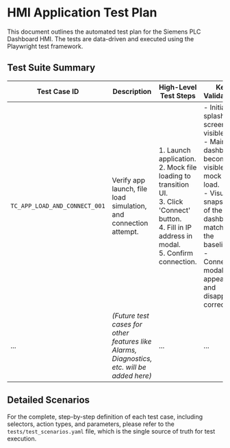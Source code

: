 # HMI Application Test Plan

This document outlines the automated test plan for the Siemens PLC Dashboard HMI. The tests are data-driven and executed using the Playwright test framework.

## Test Suite Summary

| Test Case ID                  | Description                                                        | High-Level Test Steps                                                                                                                                                             | Key Validations                                                                                             |
| ----------------------------- | ------------------------------------------------------------------ | --------------------------------------------------------------------------------------------------------------------------------------------------------------------------------- | ----------------------------------------------------------------------------------------------------------- |
| `TC_APP_LOAD_AND_CONNECT_001` | Verify app launch, file load simulation, and connection attempt. | 1. Launch application.<br>2. Mock file loading to transition UI.<br>3. Click 'Connect' button.<br>4. Fill in IP address in modal.<br>5. Confirm connection. | - Initial splash screen is visible.<br>- Main dashboard becomes visible after mock file load.<br>- Visual snapshot of the dashboard matches the baseline.<br>- Connection modal appears and disappears correctly. |
| ...                           | *(Future test cases for other features like Alarms, Diagnostics, etc. will be added here)*                           | ...                                                                                                                                                                               | ...                                                                                                         |

## Detailed Scenarios

For the complete, step-by-step definition of each test case, including selectors, action types, and parameters, please refer to the `tests/test_scenarios.yaml` file, which is the single source of truth for test execution.

